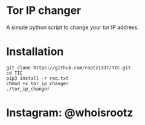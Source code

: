 # Tor IP changer

A simple python script to change your tor IP address.

# Installation
```
git clone https://github.com/rootz1337/TIC.git
cd TIC
pip3 install -r req.txt
chmod +x tor_ip_changer
./tor_ip_changer
```
# Instagram: @whoisrootz
